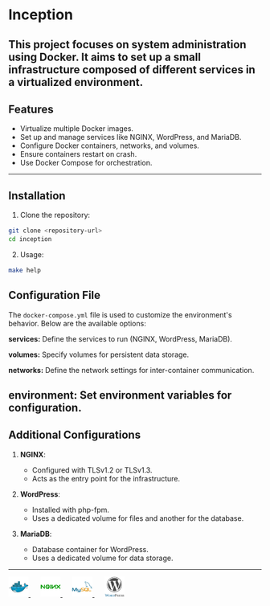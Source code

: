 # Inception

This project focuses on system administration using Docker. It aims to set up a small infrastructure composed of different services in a virtualized environment.
---

## Features
- Virtualize multiple Docker images.
- Set up and manage services like NGINX, WordPress, and MariaDB.
- Configure Docker containers, networks, and volumes.
- Ensure containers restart on crash.
- Use Docker Compose for orchestration.
---

## Installation
1. Clone the repository:

```bash
git clone <repository-url>
cd inception
```
2. Usage:
```bash
make help
```
## Configuration File

The `docker-compose.yml` file is used to customize the environment's behavior. Below are the available options:

**services:** Define the services to run (NGINX, WordPress, MariaDB).

**volumes:** Specify volumes for persistent data storage.

**networks:** Define the network settings for inter-container communication.

**environment:** Set environment variables for configuration.
---

## Additional Configurations

1. **NGINX**:
    - Configured with TLSv1.2 or TLSv1.3.
    - Acts as the entry point for the infrastructure.

2. **WordPress**:
    - Installed with php-fpm.
    - Uses a dedicated volume for files and another for the database.

3. **MariaDB**:
    - Database container for WordPress.
    - Uses a dedicated volume for data storage.
  ---
<p align="left">
  <a href="https://www.docker.com/" target="_blank" rel="noreferrer">
    <img src="https://raw.githubusercontent.com/devicons/devicon/master/icons/docker/docker-original.svg" alt="Docker" width="40" height="40"/>
  </a>
  &nbsp;&nbsp;&nbsp;&nbsp;
  <a href="https://nginx.org/" target="_blank" rel="noreferrer">
    <img src="https://raw.githubusercontent.com/devicons/devicon/master/icons/nginx/nginx-original.svg" alt="NGINX" width="40" height="40"/>
  </a>
  &nbsp;&nbsp;&nbsp;&nbsp;
  <a href="https://www.mysql.com/" target="_blank" rel="noreferrer">
    <img src="https://raw.githubusercontent.com/devicons/devicon/master/icons/mysql/mysql-original-wordmark.svg" alt="MariaDB" width="40" height="40"/>
  </a>
  &nbsp;&nbsp;&nbsp;&nbsp;
  <a href="https://wordpress.org/" target="_blank" rel="noreferrer">
    <img src="https://raw.githubusercontent.com/devicons/devicon/master/icons/wordpress/wordpress-original.svg" alt="WordPress" width="40" height="40"/>
  </a>
</p>
